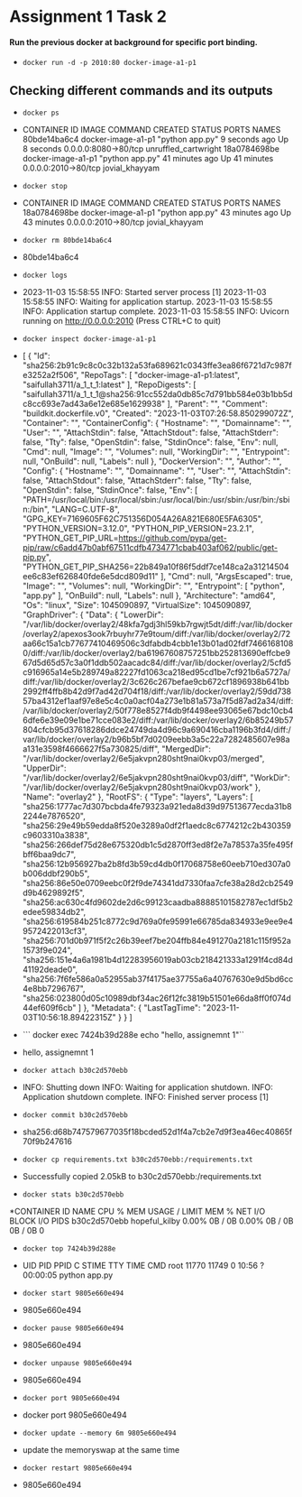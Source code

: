 # Assignment 1 Task 2
#### Run the previous docker at background for specific port binding. 
* ```docker run -d -p 2010:80 docker-image-a1-p1```

## Checking different commands and its outputs
* ```docker ps``` 
* CONTAINER ID   IMAGE                COMMAND           CREATED          STATUS          PORTS                  NAMES
80bde14ba6c4   docker-image-a1-p1   "python app.py"   9 seconds ago    Up 8 seconds    0.0.0.0:8080->80/tcp   unruffled_cartwright
18a0784698be   docker-image-a1-p1   "python app.py"   41 minutes ago   Up 41 minutes   0.0.0.0:2010->80/tcp   jovial_khayyam

* ```docker stop```
* CONTAINER ID   IMAGE                COMMAND           CREATED          STATUS          PORTS                  NAMES
18a0784698be   docker-image-a1-p1   "python app.py"   43 minutes ago   Up 43 minutes   0.0.0.0:2010->80/tcp   jovial_khayyam

* ```docker rm 80bde14ba6c4```
* 80bde14ba6c4

* ```docker logs```
* 2023-11-03 15:58:55 INFO:     Started server process [1]
2023-11-03 15:58:55 INFO:     Waiting for application startup.
2023-11-03 15:58:55 INFO:     Application startup complete.
2023-11-03 15:58:55 INFO:     Uvicorn running on http://0.0.0.0:2010 (Press CTRL+C to quit)
* ```docker inspect docker-image-a1-p1```
* [
    {
        "Id": "sha256:2b91c9c8c0c32b132a53fa689621c0343ffe3ea86f6721d7c987fe3252a2f506",
        "RepoTags": [
            "docker-image-a1-p1:latest",
            "saifullah3711/a_1_t_1:latest"
        ],
        "RepoDigests": [
            "saifullah3711/a_1_t_1@sha256:91cc552da0db85c7d791bb584e03b1bb5dc8cc693e7ad43a6e12e685e1629938"
        ],
        "Parent": "",
        "Comment": "buildkit.dockerfile.v0",
        "Created": "2023-11-03T07:26:58.850299072Z",
        "Container": "",
        "ContainerConfig": {
            "Hostname": "",
            "Domainname": "",
            "User": "",
            "AttachStdin": false,
            "AttachStdout": false,
            "AttachStderr": false,
            "Tty": false,
            "OpenStdin": false,
            "StdinOnce": false,
            "Env": null,
            "Cmd": null,
            "Image": "",
            "Volumes": null,
            "WorkingDir": "",
            "Entrypoint": null,
            "OnBuild": null,
            "Labels": null
        },
        "DockerVersion": "",
        "Author": "",
        "Config": {
            "Hostname": "",
            "Domainname": "",
            "User": "",
            "AttachStdin": false,
            "AttachStdout": false,
            "AttachStderr": false,
            "Tty": false,
            "OpenStdin": false,
            "StdinOnce": false,
            "Env": [
                "PATH=/usr/local/bin:/usr/local/sbin:/usr/local/bin:/usr/sbin:/usr/bin:/sbin:/bin",
                "LANG=C.UTF-8",
                "GPG_KEY=7169605F62C751356D054A26A821E680E5FA6305",
                "PYTHON_VERSION=3.12.0",
                "PYTHON_PIP_VERSION=23.2.1",
                "PYTHON_GET_PIP_URL=https://github.com/pypa/get-pip/raw/c6add47b0abf67511cdfb4734771cbab403af062/public/get-pip.py",
                "PYTHON_GET_PIP_SHA256=22b849a10f86f5ddf7ce148ca2a31214504ee6c83ef626840fde6e5dcd809d11"
            ],
            "Cmd": null,
            "ArgsEscaped": true,
            "Image": "",
            "Volumes": null,
            "WorkingDir": "",
            "Entrypoint": [
                "python",
                "app.py"
            ],
            "OnBuild": null,
            "Labels": null
        },
        "Architecture": "amd64",
        "Os": "linux",
        "Size": 1045090897,
        "VirtualSize": 1045090897,
        "GraphDriver": {
            "Data": {
                "LowerDir": "/var/lib/docker/overlay2/48kfa7gdj3hl59kb7rgwjt5dt/diff:/var/lib/docker/overlay2/apexos3ook7rbuyhr77e9toum/diff:/var/lib/docker/overlay2/72aa66c15a1cb77677410469506c3dfabdb4cbb1e13b01ad02fdf74661681080/diff:/var/lib/docker/overlay2/ba61967608757251bb252813690effcbe967d5d65d57c3a0f1ddb502aacadc84/diff:/var/lib/docker/overlay2/5cfd5c916965a14e5b289749a82227fd1063ca218ed95cd1be7cf921b6a5727a/diff:/var/lib/docker/overlay2/3c626c267befae9cb672cf1896938b641bb2992ff4ffb8b42d9f7ad42d704f18/diff:/var/lib/docker/overlay2/59dd73857ba4312ef1aaf97e8e5c4c0a0acf04a273e1b81a573a7f5d87ad2a34/diff:/var/lib/docker/overlay2/50f778e8527f4db9f4498ee93065e67bdc10cb46dfe6e39e09e1be71cce083e2/diff:/var/lib/docker/overlay2/6b85249b57804cfcb95d37618286ddce24749da4d96c9a690416cba1196b3fd4/diff:/var/lib/docker/overlay2/b96b5bf7d0209eebb3a5c22a7282485607e98aa131e3598f4666627f5a730825/diff",
                "MergedDir": "/var/lib/docker/overlay2/6e5jakvpn280sht9nai0kvp03/merged",
                "UpperDir": "/var/lib/docker/overlay2/6e5jakvpn280sht9nai0kvp03/diff",
                "WorkDir": "/var/lib/docker/overlay2/6e5jakvpn280sht9nai0kvp03/work"
            },
            "Name": "overlay2"
        },
        "RootFS": {
            "Type": "layers",
            "Layers": [
                "sha256:1777ac7d307bcbda4fe79323a921eda8d39d97513677ecda31b82244e7876520",
                "sha256:29e49b59edda8f520e3289a0df2f1aedc8c6774212c2b430359c9603310a3838",
                "sha256:266def75d28e675320db1c5d2870ff3ed8f2e7a78537a35fe495fbff6baa9dc7",
                "sha256:12b956927ba2b8fd3b59cd4db0f17068758e60eeb710ed307a0b006ddbf290b5",
                "sha256:86e50e0709eebc0f2f9de74341dd7330faa7cfe38a28d2cb2549d9b4629892f5",
                "sha256:ac630c4fd9602de2d6c99123caadba88885101582787ec1df5b2edee59834db2",
                "sha256:619584b251c8772c9d769a0fe95991e66785da834933e9ee9e49572422013cf3",
                "sha256:701d0b971f5f2c26b39eef7be204ffb84e491270a2181c115f952a1573f9e024",
                "sha256:151e4a6a1981b4d12283956019ab03cb218421333a1291f4cd84d41192deade0",
                "sha256:7f6fe586a0a52955ab37f4175ae37755a6a40767630e9d5bd6cc4e8bb7296767",
                "sha256:023800d05c10989dbf34ac26f12fc3819b51501e66da8ff0f074d44ef609f6cb"
            ]
        },
        "Metadata": {
            "LastTagTime": "2023-11-03T10:56:18.89422315Z"
        }
    }
]


* ``` docker exec 7424b39d288e echo "hello, assignemnt 1"``
* hello, assignemnt 1

* ```docker attach b30c2d570ebb```
* INFO:     Shutting down
INFO:     Waiting for application shutdown.
INFO:     Application shutdown complete.
INFO:     Finished server process [1]

* ```docker commit b30c2d570ebb```
* sha256:d68b747579677035f18bcded52d1f4a7cb2e7d9f3ea46ec40865f70f9b247616

* ```docker cp requirements.txt b30c2d570ebb:/requirements.txt```
* Successfully copied 2.05kB to b30c2d570ebb:/requirements.txt
* ```docker stats b30c2d570ebb```

*CONTAINER ID   NAME            CPU %     MEM USAGE / LIMIT   MEM %     NET I/O   BLOCK I/O   PIDS
b30c2d570ebb   hopeful_kilby   0.00%     0B / 0B             0.00%     0B / 0B   0B / 0B     0

* ```docker top 7424b39d288e```
* UID                 PID                 PPID                C                   STIME               TTY                 TIME                CMD
root                11770               11749               0                   10:56               ?                   00:00:05            python app.py

* ```docker start 9805e660e494```
* 9805e660e494

* ```docker pause 9805e660e494```
* 9805e660e494

* ```docker unpause 9805e660e494```
* 9805e660e494

* ```docker port 9805e660e494```
* docker port 9805e660e494

* ```docker update --memory 6m 9805e660e494```
* update the memoryswap at the same time

* ```docker restart 9805e660e494```
* 9805e660e494